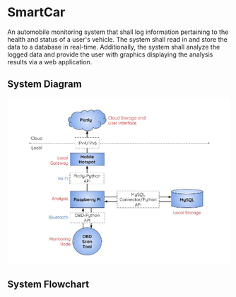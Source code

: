 # SmartCar

An automobile monitoring system that shall log information pertaining to the health and status of a user's vehicle. 
The system shall read in and store the data to a database in real-time. Additionally, the system shall analyze the 
logged data and provide the user with graphics displaying the analysis results via a web application.

## System Diagram

![alt text](https://raw.githubusercontent.com/apaul24/SmartCar/master/SmartCar_SystemDiagram.jpg)


## System Flowchart



